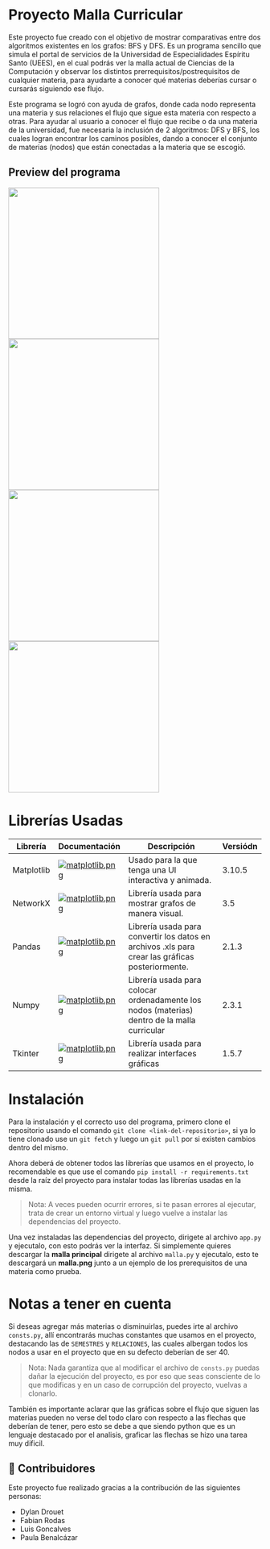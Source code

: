 # Proyecto Malla Curricular

Este proyecto fue creado con el objetivo de mostrar comparativas entre dos algoritmos existentes en los grafos: BFS y DFS. Es un programa sencillo que simula el portal de servicios de la Universidad de Especialidades Espíritu Santo (UEES), en el cual podrás ver la malla actual de Ciencias de la Computación y observar los distintos prerrequisitos/postrequisitos de cualquier materia, para ayudarte a conocer qué materias deberías cursar o cursarás siguiendo ese flujo.

Este programa se logró con ayuda de grafos, donde cada nodo representa una materia y sus relaciones el flujo que sigue esta materia con respecto a otras. Para ayudar al usuario a conocer el flujo que recibe o da una materia de la universidad, fue necesaria la inclusión de 2 algoritmos: DFS y BFS, los cuales logran encontrar los caminos posibles, dando a conocer el conjunto de materias (nodos) que están conectadas a la materia que se escogió.

## Preview del programa

<img src="https://i.imgur.com/DZRYUAp.png" height=300>
<img src="https://i.imgur.com/6tog9jg.png" height=300>
<img src="https://i.imgur.com/CTBRvVn.png" height=300>
<img src="https://i.imgur.com/q6kxe0h.png" height=300>

# Librerías Usadas

| Librería |Documentación|Descripción|Versiódn |
|----------|-------------|-----------|---------|
|Matplotlib|<a href="https://matplotlib.org/"> ![matplotlib.png](https://matplotlib.org/_static/logo_light.svg)</a> |Usado para la que tenga una UI interactiva y animada. | 3.10.5 
|NetworkX          |<a href="https://networkx.org/">  ![matplotlib.png](https://networkx.org/_static/networkx_logo.svg)</a> |Librería usada para mostrar grafos de manera visual. | 3.5
|Pandas          |<a href="https://networkx.org/">  ![matplotlib.png](https://upload.wikimedia.org/wikipedia/commons/thumb/e/ed/Pandas_logo.svg/800px-Pandas_logo.svg.png)</a> |Librería usada para convertir los datos en archivos .xls para crear las gráficas posteriormente. | 2.1.3
|Numpy          |<a href="https://networkx.org/">  ![matplotlib.png](https://upload.wikimedia.org/wikipedia/commons/thumb/3/31/NumPy_logo_2020.svg/1200px-NumPy_logo_2020.svg.png)</a> |Librería usada para colocar ordenadamente los nodos (materias) dentro de la malla curricular | 2.3.1 
|Tkinter          |<a href="https://networkx.org/">  ![matplotlib.png](https://ucarecdn.com/58fe6c9f-2b0f-455c-932a-cbcb7a72b224/-/resize/1050/)</a> |Librería usada para realizar interfaces gráficas | 1.5.7 

# Instalación

Para la instalación y el correcto uso del programa, primero clone el repositorio usando el comando `git clone <link-del-repositorio>`, si ya lo tiene clonado use un `git fetch` y luego un `git pull` por si existen cambios dentro del mismo.

Ahora deberá de obtener todos las librerías que usamos en el proyecto, lo recomendable es que use el comando `pip install -r requirements.txt` desde la raíz del proyecto para instalar todas las librerías usadas en la misma. 

> Nota: A veces pueden ocurrir errores, si te pasan errores al ejecutar, trata de crear un entorno virtual y luego vuelve a instalar las dependencias del proyecto.

Una vez instaladas las dependencias del proyecto, dirigete al archivo `app.py` y ejecutalo, con esto podrás ver la interfaz. Si simplemente quieres descargar la **malla principal** dirigete al archivo `malla.py` y ejecutalo, esto te descargará un **malla.png** junto a un ejemplo de los prerequisitos de una materia como prueba.

# Notas a tener en cuenta

Si deseas agregar más materias o disminuirlas, puedes irte al archivo `consts.py`, allí encontrarás muchas constantes que usamos en el proyecto, destacando las de `SEMESTRES` y `RELACIONES`, las cuales albergan todos los nodos a usar en el proyecto que en su defecto deberían de ser 40.

> Nota: Nada garantiza que al modificar el archivo de `consts.py` puedas dañar la ejecución del proyecto, es por eso que seas consciente de lo que modificas y en un caso de corrupción del proyecto, vuelvas a clonarlo.

También es importante aclarar que las gráficas sobre el flujo que siguen las materias pueden no verse del todo claro con respecto a las flechas que deberían de tener, pero esto se debe a que siendo python que es un lenguaje destacado por el analisis, graficar las flechas se hizo una tarea muy dificil.

## 👥 Contribuidores

Este proyecto fue realizado gracias a la contribución de las siguientes personas:

- Dylan Drouet
- Fabian Rodas
- Luis Goncalves 
- Paula Benalcázar